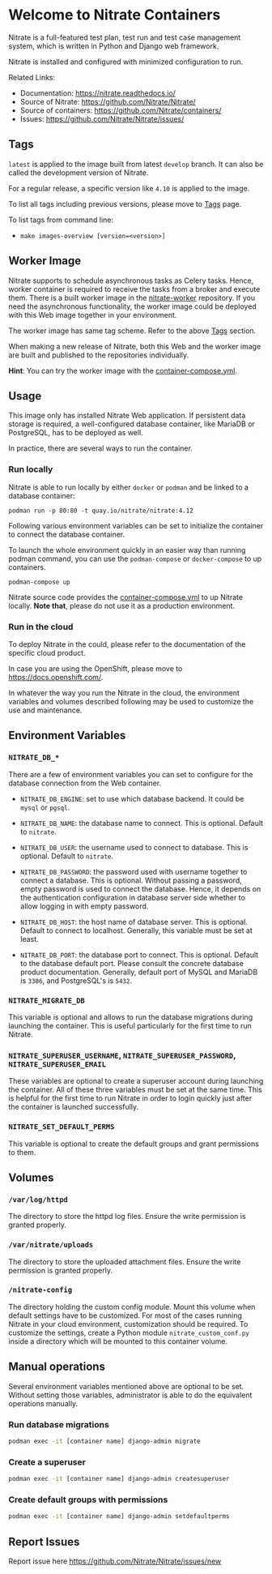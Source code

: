 # Welcome to Nitrate Containers

Nitrate is a full-featured test plan, test run and test case
management system, which is written in Python and Django web
framework.

Nitrate is installed and configured with minimized configuration to
run.

Related Links:

- Documentation: https://nitrate.readthedocs.io/
- Source of Nitrate: https://github.com/Nitrate/Nitrate/
- Source of containers: https://github.com/Nitrate/containers/
- Issues: https://github.com/Nitrate/Nitrate/issues/

## Tags

`latest` is applied to the image built from latest `develop`
branch. It can also be called the development version of Nitrate.

For a regular release, a specific version like `4.10` is applied to
the image.

To list all tags including previous versions, please move to
[Tags](https://quay.io/repository/nitrate/nitrate?tab=tags) page.

To list tags from command line:

- `make images-overview [version=<version>]`

## Worker Image

Nitrate supports to schedule asynchronous tasks as Celery
tasks. Hence, worker container is required to receive the tasks from a
broker and execute them. There is a built worker image in the
[nitrate-worker](https://quay.io/repository/nitrate/nitrate-worker?tab=tags)
repository. If you need the asynchronous functionality, the worker
image could be deployed with this Web image together in your
environment.

The worker image has same tag scheme. Refer to the above [Tags](#tags)
section.

When making a new release of Nitrate, both this Web and the worker
image are built and published to the repositories individually.

**Hint**: You can try the worker image with the [container-compose.yml](https://github.com/Nitrate/Nitrate/blob/master/container-compose.yml).

## Usage

This image only has installed Nitrate Web application. If persistent
data storage is required, a well-configured database container, like
MariaDB or PostgreSQL, has to be deployed as well.

In practice, there are several ways to run the container.

### Run locally

Nitrate is able to run locally by either `docker` or `podman` and be
linked to a database container:

```
podman run -p 80:80 -t quay.io/nitrate/nitrate:4.12
```

Following various environment variables can be set to initialize the
container to connect the database container.

To launch the whole environment quickly in an easier way than running
podman command, you can use the `podman-compose` or `docker-compose`
to up containers.

```
podman-compose up
```

Nitrate source code provides the
[container-compose.yml](https://github.com/Nitrate/Nitrate/blob/master/container-compose.yml)
to up Nitrate locally. **Note that**, please do not use it as a
production environment.

### Run in the cloud

To deploy Nitrate in the could, please refer to the documentation of
the specific cloud product.

In case you are using the OpenShift, please move to
https://docs.openshift.com/.

In whatever the way you run the Nitrate in the cloud, the environment
variables and volumes described following may be used to customize the
use and maintenance.

## Environment Variables

### `NITRATE_DB_*`

There are a few of environment variables you can set to configure for
the database connection from the Web container.

- `NITRATE_DB_ENGINE`: set to use which database backend. It could be
`mysql` or `pgsql`.

- `NITRATE_DB_NAME`: the database name to connect. This is
optional. Default to `nitrate`.

- `NITRATE_DB_USER`: the username used to connect to database. This is
optional.  Default to `nitrate`.

- `NITRATE_DB_PASSWORD`: the password used with username together to
connect a database. This is optional. Without passing a password,
empty password is used to connect the database. Hence, it depends on
the authentication configuration in database server side whether to
allow logging in with empty password.

- `NITRATE_DB_HOST`: the host name of database server. This is
optional. Default to connect to localhost. Generally, this variable
must be set at least.

- `NITRATE_DB_PORT`: the database port to connect. This is
optional. Default to the database default port. Please consult the
concrete database product documentation. Generally, default port of
MySQL and MariaDB is `3306`, and PostgreSQL's is `5432`.

### `NITRATE_MIGRATE_DB`

This variable is optional and allows to run the database migrations
during launching the container. This is useful particularly for the
first time to run Nitrate.

### `NITRATE_SUPERUSER_USERNAME`, `NITRATE_SUPERUSER_PASSWORD`, `NITRATE_SUPERUSER_EMAIL`

These variables are optional to create a superuser account during
launching the container. All of these three variables must be set at
the same time. This is helpful for the first time to run Nitrate in
order to login quickly just after the container is launched
successfully.

### `NITRATE_SET_DEFAULT_PERMS`

This variable is optional to create the default groups and grant
permissions to them.

## Volumes

### `/var/log/httpd`

The directory to store the httpd log files. Ensure the write
permission is granted properly.

### `/var/nitrate/uploads`

The directory to store the uploaded attachment files. Ensure the write
permission is granted properly.

### `/nitrate-config`

The directory holding the custom config module. Mount this volume when
default settings have to be customized. For most of the cases running
Nitrate in your cloud environment, customization should be
required. To customize the settings, create a Python module
`nitrate_custom_conf.py` inside a directory which will be mounted to
this container volume.

## Manual operations

Several environment variables mentioned above are optional to be
set. Without setting those variables, administrator is able to do the
equivalent operations manually.

### Run database migrations

```bash
podman exec -it [container name] django-admin migrate
```

### Create a superuser

```bash
podman exec -it [container name] django-admin createsuperuser
```

### Create default groups with permissions

```bash
podman exec -it [container name] django-admin setdefaultperms
```

## Report Issues

Report issue here https://github.com/Nitrate/Nitrate/issues/new
